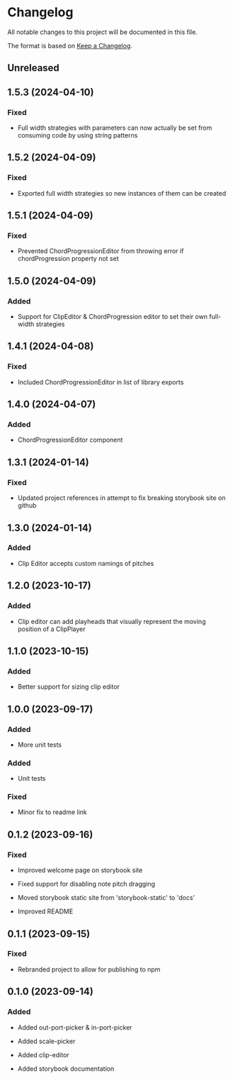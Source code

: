 # Changelog

All notable changes to this project will be documented in this file.

The format is based on [Keep a Changelog](https://keepachangelog.com/en/1.0.0/).


## Unreleased


## 1.5.3 (2024-04-10)

### Fixed

- Full width strategies with parameters can now actually be set from consuming code by using string patterns


## 1.5.2 (2024-04-09)

### Fixed

- Exported full width strategies so new instances of them can be created


## 1.5.1 (2024-04-09)

### Fixed

- Prevented ChordProgressionEditor from throwing error if chordProgression property not set


## 1.5.0 (2024-04-09)

### Added

- Support for ClipEditor & ChordProgression editor to set their own full-width strategies


## 1.4.1 (2024-04-08)

### Fixed

- Included ChordProgressionEditor in list of library exports


## 1.4.0 (2024-04-07)

### Added

- ChordProgressionEditor component


## 1.3.1 (2024-01-14)

### Fixed

- Updated project references in attempt to fix breaking storybook site on github


## 1.3.0 (2024-01-14)

### Added

- Clip Editor accepts custom namings of pitches


## 1.2.0 (2023-10-17)

### Added

- Clip editor can add playheads that visually represent the moving position of a ClipPlayer


## 1.1.0 (2023-10-15)

### Added

- Better support for sizing clip editor


## 1.0.0 (2023-09-17)

### Added

- More unit tests


### Added

- Unit tests

### Fixed

- Minor fix to readme link


## 0.1.2 (2023-09-16)

### Fixed

- Improved welcome page on storybook site

- Fixed support for disabling note pitch dragging

- Moved storybook static site from 'storybook-static' to 'docs'

- Improved README


## 0.1.1 (2023-09-15)

### Fixed

- Rebranded project to allow for publishing to npm


## 0.1.0 (2023-09-14)

### Added

- Added out-port-picker & in-port-picker

- Added scale-picker

- Added clip-editor

- Added storybook documentation